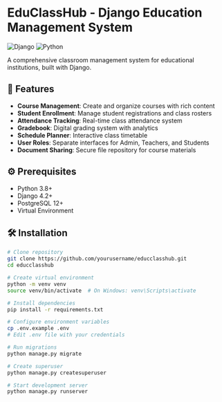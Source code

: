 # EduClassHub - Django Education Management System

![Django](https://img.shields.io/badge/Django-092E20?style=for-the-badge&logo=django&logoColor=white)
![Python](https://img.shields.io/badge/Python-3776AB?style=for-the-badge&logo=python&logoColor=white)

A comprehensive classroom management system for educational institutions, built with Django.

## 🚀 Features

- **Course Management**: Create and organize courses with rich content
- **Student Enrollment**: Manage student registrations and class rosters
- **Attendance Tracking**: Real-time class attendance system
- **Gradebook**: Digital grading system with analytics
- **Schedule Planner**: Interactive class timetable
- **User Roles**: Separate interfaces for Admin, Teachers, and Students
- **Document Sharing**: Secure file repository for course materials

## ⚙️ Prerequisites

- Python 3.8+
- Django 4.2+
- PostgreSQL 12+
- Virtual Environment

## 🛠️ Installation

```bash
# Clone repository
git clone https://github.com/yourusername/educclasshub.git
cd educclasshub

# Create virtual environment
python -m venv venv
source venv/bin/activate  # On Windows: venv\Scripts\activate

# Install dependencies
pip install -r requirements.txt

# Configure environment variables
cp .env.example .env
# Edit .env file with your credentials

# Run migrations
python manage.py migrate

# Create superuser
python manage.py createsuperuser

# Start development server
python manage.py runserver

